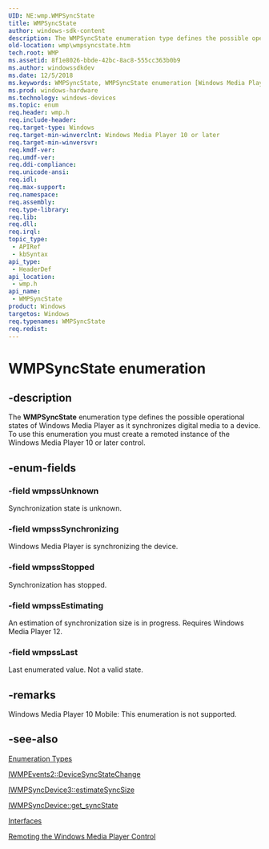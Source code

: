```yaml
---
UID: NE:wmp.WMPSyncState
title: WMPSyncState
author: windows-sdk-content
description: The WMPSyncState enumeration type defines the possible operational states of Windows Media Player as it synchronizes digital media to a device. To use this enumeration you must create a remoted instance of the Windows Media Player 10 or later control.
old-location: wmp\wmpsyncstate.htm
tech.root: WMP
ms.assetid: 8f1e8026-bbde-42bc-8ac8-555cc363b0b9
ms.author: windowssdkdev
ms.date: 12/5/2018
ms.keywords: WMPSyncState, WMPSyncState enumeration [Windows Media Player], wmp.wmpsyncstate, wmp/WMPSyncState, wmp/wmpssEstimating, wmp/wmpssLast, wmp/wmpssStopped, wmp/wmpssSynchronizing, wmp/wmpssUnknown, wmpssEstimating, wmpssLast, wmpssStopped, wmpssSynchronizing, wmpssUnknown
ms.prod: windows-hardware
ms.technology: windows-devices
ms.topic: enum
req.header: wmp.h
req.include-header: 
req.target-type: Windows
req.target-min-winverclnt: Windows Media Player 10 or later
req.target-min-winversvr: 
req.kmdf-ver: 
req.umdf-ver: 
req.ddi-compliance: 
req.unicode-ansi: 
req.idl: 
req.max-support: 
req.namespace: 
req.assembly: 
req.type-library: 
req.lib: 
req.dll: 
req.irql: 
topic_type:
 - APIRef
 - kbSyntax
api_type:
 - HeaderDef
api_location:
 - wmp.h
api_name:
 - WMPSyncState
product: Windows
targetos: Windows
req.typenames: WMPSyncState
req.redist: 
---
```


# WMPSyncState enumeration


## -description



The <b>WMPSyncState</b> enumeration type defines the possible operational states of Windows Media Player as it synchronizes digital media to a device. To use this enumeration you must create a remoted instance of the Windows Media Player 10 or later control.




## -enum-fields




### -field wmpssUnknown

Synchronization state is unknown.


### -field wmpssSynchronizing

Windows Media Player is synchronizing the device.


### -field wmpssStopped

Synchronization has stopped.


### -field wmpssEstimating

An estimation of synchronization size is in progress. Requires Windows Media Player 12.


### -field wmpssLast

Last enumerated value. Not a valid state.


## -remarks



Windows Media Player 10 Mobile: This enumeration is not supported.




## -see-also




<a href="https://msdn.microsoft.com/90689fb7-656d-4c06-a0a9-02bbe0e5b5dd">Enumeration Types</a>



<a href="https://msdn.microsoft.com/98970d33-8035-49f9-9243-b4832df6e5c9">IWMPEvents2::DeviceSyncStateChange</a>



<a href="https://msdn.microsoft.com/49b07233-df9d-4fd0-836e-62b992408018">IWMPSyncDevice3::estimateSyncSize</a>



<a href="https://msdn.microsoft.com/c93263a1-7976-43db-b514-97d9a263a60c">IWMPSyncDevice::get_syncState</a>



<a href="https://msdn.microsoft.com/68a0bdaf-ae1b-4ba1-817b-a31c68b9fddd">Interfaces</a>



<a href="https://msdn.microsoft.com/d543b2a0-a2cb-47e2-b50e-4513fc061b46">Remoting the Windows Media Player Control</a>
 

 

